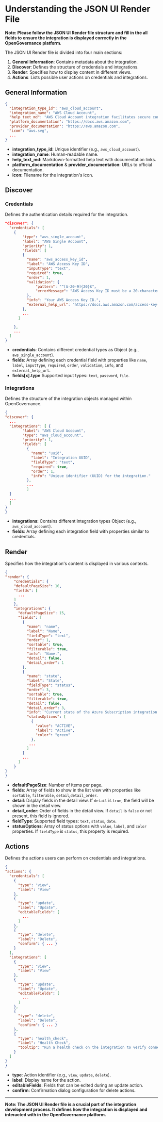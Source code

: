 # Understanding the JSON UI Render File

**Note: Please follow the JSON UI Render file structure and fill in the all fields to ensure the integration is displayed correctly in the OpenGovernance platform.**

The JSON UI Render file is divided into four main sections:

1. **General Information**: Contains metadata about the integration.
2. **Discover**: Defines the structure of credentials and integrations.
3. **Render**: Specifies how to display content in different views.
4. **Actions**: Lists possible user actions on credentials and integrations.

## General Information

```json
{
  "integration_type_id": "aws_cloud_account",
  "integration_name": "AWS Cloud Account",
  "help_text_md": "AWS Cloud Account integration facilitates secure connections to your AWS resources. [Documentation](https://docs.aws.amazon.com).",
  "platform_documentation": "https://docs.aws.amazon.com",
  "provider_documentation": "https://aws.amazon.com",
  "icon": "aws.svg",
  ...
}
```

- **integration_type_id**: Unique identifier (e.g., `aws_cloud_account`).
- **integration_name**: Human-readable name.
- **help_text_md**: Markdown-formatted help text with documentation links.
- **platform_documentation** & **provider_documentation**: URLs to official documentation.
- **icon**: Filename for the integration's icon.

## Discover

### Credentials

Defines the authentication details required for the integration.

```json
"discover": {
  "credentials": [
    {
        "type": "aws_single_account",
        "label": "AWS Single Account",
        "priority": 1,
        "fields": [
        {
          "name": "aws_access_key_id",
          "label": "AWS Access Key ID",
          "inputType": "text",
          "required": true,
          "order": 1,
          "validation": {
              "pattern": "^[A-Z0-9]{20}$",
              "errorMessage": "AWS Access Key ID must be a 20-character uppercase alphanumeric string."
          },
          "info": "Your AWS Access Key ID.",
          "external_help_url": "https://docs.aws.amazon.com/access-key-id"
        },
        ...
      ]

    },
    ...
  ]
}
```

- **credentials**: Contains different credential types as Object (e.g., `aws_single_account`).
- **fields**: Array defining each credential field with properties like `name`, `label`, `inputType`, `required`, `order`, `validation`, `info`, and `external_help_url`.
- **fields[x].type** Supported input types: `text`, `password`, `file`.

### Integrations

Defines the structure of the integration objects managed within OpenGovernance.

```json
{
"discover": {
  ...
  "integrations": [ {
        "label": "AWS Cloud Account",
        "type": "aws_cloud_account",
        "priority": 1,
        "fields": [
          {
            "name": "uuid",
            "label": "Integration UUID",
            "fieldType": "text",
            "required": true,
            "order": 1,
            "info": "Unique identifier (UUID) for the integration."
          },
          ...
          ]
  }
  ...
  ]
}
}
```

- **integrations**: Contains different integration types Object (e.g., `aws_cloud_account`).
- **fields**: Array defining each integration field with properties similar to credentials.

## Render

Specifies how the integration's content is displayed in various contexts.

```json
{
"render": {
    "credentials": {
    "defaultPageSize": 10,
    "fields": [
      ...
    ]
    },
    "integrations": {
      "defaultPageSize": 15,
      "fields": [
        {
          "name": "name",
          "label": "Name",
          "fieldType": "text",
          "order": 1,
          "sortable": true,
          "filterable": true,
          "info": "Name.",
          "detail": false,
          "detail_order": 1
        },
        {
          "name": "state",
          "label": "State",
          "fieldType": "status",
          "order": 3,
          "sortable": true,
          "filterable": true,
          "detail": false,
          "detail_order": 3,
          "info": "Current state of the Azure Subscription integration.",
          "statusOptions": [
            {
              "value": "ACTIVE",
              "label": "Active",
              "color": "green"
            },
           ...
          ]
        }
        ...
      ]
    }
}
}
```

- **defaultPageSize**: Number of items per page.
- **fields**: Array of fields to show in the list view with properties like `sortable`, `filterable`, `detail`,`detail_order`.
- **detail**: Display fields in the detail view. If `detail` is `true`, the field will be shown in the detail view.
- **detail_order**: Order of fields in the detail view. If `detail` is `false` or not present, this field is ignored.
- **fieldType**: Supported field types: `text`, `status`, `date`.
- **statusOptions**: Array of status options with `value`, `label`, and `color` properties. If `fieldType` is `status`, this property is required.

## Actions

Defines the actions users can perform on credentials and integrations.

```json
{
"actions": {
  "credentials": [
    {
      "type": "view",
      "label": "View"
    },
    {
      "type": "update",
      "label": "Update",
      "editableFields": [
        ...
      ]
    },
    {
      "type": "delete",
      "label": "Delete",
      "confirm": { ... }
    }
  ],
  "integrations": [
    {
      "type": "view",
      "label": "View"
    },
    {
      "type": "update",
      "label": "Update",
      "editableFields": [
        ...
      ]
    },
    {
      "type": "delete",
      "label": "Delete",
      "confirm": { ... }
    },
    {
      "type": "health_check",
      "label": "Health Check",
      "tooltip": "Run a health check on the integration to verify connectivity and configuration."
    }
  ]
}
}
```

- **type**: Action identifier (e.g., `view`, `update`, `delete`).
- **label**: Display name for the action.
- **editableFields**: Fields that can be edited during an update action.
- **confirm**: Confirmation dialog configuration for delete actions.

---

**Note: The JSON UI Render file is a crucial part of the integration development process. It defines how the integration is displayed and interacted with in the OpenGovernance platform.**
